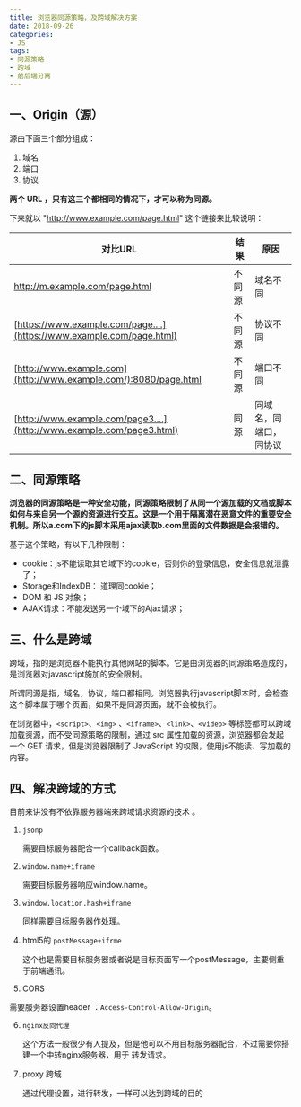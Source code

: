 ```yaml
---
title: 浏览器同源策略，及跨域解决方案
date: 2018-09-26
categories:  
- JS
tags:
- 同源策略
- 跨域
- 前后端分离
---
```


## 一、Origin（源）

源由下面三个部分组成：

1. 域名
2. 端口
3. 协议

**两个 URL ，只有这三个都相同的情况下，才可以称为同源。**

下来就以 "http://www.example.com/page.html" 这个链接来比较说明：

| 对比URL                                                      | 结果   | 原因                   |
| ------------------------------------------------------------ | ------ | ---------------------- |
| <http://m.example.com/page.html>                             | 不同源 | 域名不同               |
| [https://www.example.com/page....](https://www.example.com/page.html) | 不同源 | 协议不同               |
| [http://www.example.com](http://www.example.com/):8080/page.html | 不同源 | 端口不同               |
| [http://www.example.com/page3....](http://www.example.com/page3.html) | 同源   | 同域名，同端口，同协议 |

## 二、同源策略

**浏览器的同源策略是一种安全功能，同源策略限制了从同一个源加载的文档或脚本如何与来自另一个源的资源进行交互。这是一个用于隔离潜在恶意文件的重要安全机制。所以a.com下的js脚本采用ajax读取b.com里面的文件数据是会报错的。**

基于这个策略，有以下几种限制：

- cookie：js不能读取其它域下的cookie，否则你的登录信息，安全信息就泄露了；
- Storage和IndexDB： 道理同cookie；
- DOM 和 JS 对象；
- AJAX请求：不能发送另一个域下的Ajax请求；

## 三、什么是跨域

跨域，指的是浏览器不能执行其他网站的脚本。它是由浏览器的同源策略造成的，是浏览器对javascript施加的安全限制。

所谓同源是指，域名，协议，端口都相同。浏览器执行javascript脚本时，会检查这个脚本属于哪个页面，如果不是同源页面，就不会被执行。

在浏览器中，`<script>`、`<img>` 、`<iframe>`、`<link>`、`<video>` 等标签都可以跨域加载资源，而不受同源策略的限制，通过 src 属性加载的资源，浏览器都会发起一个 GET 请求，但是浏览器限制了 JavaScript 的权限，使用js不能读、写加载的内容。 

## 四、解决跨域的方式

目前来讲没有不依靠服务器端来跨域请求资源的技术 。

1. `jsonp` 

   需要目标服务器配合一个callback函数。

2. `window.name+iframe` 

   需要目标服务器响应window.name。

3. `window.location.hash+iframe` 

   同样需要目标服务器作处理。

4. html5的 `postMessage+ifrme`      

   这个也是需要目标服务器或者说是目标页面写一个postMessage，主要侧重于前端通讯。

5.  CORS 

   需要服务器设置header ：`Access-Control-Allow-Origin`。

6. `nginx反向代理`    

     这个方法一般很少有人提及，但是他可以不用目标服务器配合，不过需要你搭建一个中转nginx服务器，用于 转发请求。

7. proxy 跨域

   通过代理设置，进行转发，一样可以达到跨域的目的 

